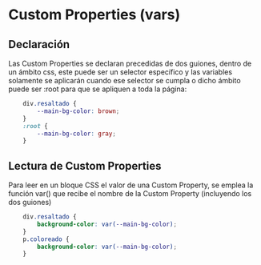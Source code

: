 # Custom Properties (vars)

## Declaración
Las Custom Properties se declaran precedidas de dos guiones, dentro de un ámbito css, este puede ser un selector específico y las variables solamente se aplicarán cuando ese selector se cumpla o dicho ámbito puede ser :root para que se apliquen a toda la página:

```css
    div.resaltado {
        --main-bg-color: brown;
    }
    :root {
        --main-bg-color: gray;
    }
```
## Lectura de Custom Properties
Para leer en un bloque CSS el valor de una Custom Property, se emplea la función var() que recibe el nombre de la Custom Property (incluyendo los dos guiones)
```css
    div.resaltado {
        background-color: var(--main-bg-color);
    }
    p.coloreado {
        background-color: var(--main-bg-color);
    }
```